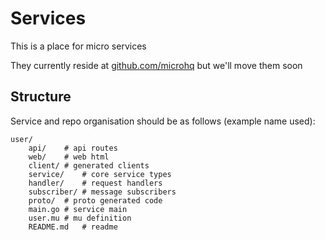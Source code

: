 # Services

This is a place for micro services

They currently reside at [github.com/microhq](https://github.com/microhq) but we'll move them soon

## Structure

Service and repo organisation should be as follows (example name used):

```
user/
    api/	# api routes
    web/	# web html
    client/	# generated clients
    service/	# core service types
    handler/	# request handlers
    subscriber/	# message subscribers
    proto/	# proto generated code
    main.go	# service main
    user.mu	# mu definition
    README.md	# readme
```

